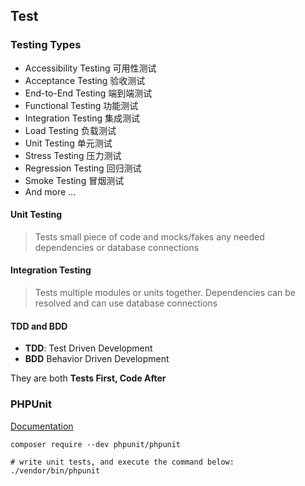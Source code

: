 ## Test

### Testing Types

- Accessibility Testing 可用性测试
- Acceptance Testing 验收测试
- End-to-End Testing 端到端测试
- Functional Testing 功能测试
- Integration Testing 集成测试
- Load Testing 负载测试
- Unit Testing 单元测试
- Stress Testing 压力测试
- Regression Testing 回归测试
- Smoke Testing 冒烟测试
- And more ...

#### Unit Testing

> Tests small piece of code and mocks/fakes any needed dependencies or database connections

#### Integration Testing

> Tests multiple modules or units together. Dependencies can be resolved and can use database connections

#### TDD and BDD

- __TDD__: Test Driven Development
- __BDD__ Behavior Driven Development

They are both __Tests First, Code After__

### PHPUnit

[Documentation](https://phpunit.de/index.html)

```shell 
composer require --dev phpunit/phpunit

# write unit tests, and execute the command below:
./vendor/bin/phpunit
```
